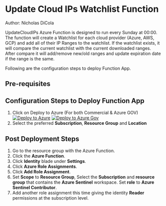 # Update Cloud IPs Watchlist Function
Author: Nicholas DiCola

 UpdateCloudIPs Azure Function is designed to run every Sunday at 00:00.  The function will create a Watchlist for each cloud provider (Azure, AWS, GCP) and add all of their IP Ranges to the watchlist.  If the watchlist exists, it will compare the current watchlist with the current downloaded ranges. After compare it will add/remove new/old ranges and update expiration date if the range is the same.

Following are the configuration steps to deploy Function App.

## **Pre-requisites**

## Configuration Steps to Deploy Function App
1. Click on Deploy to Azure (For both Commercial & Azure GOV)
[![Deploy to Azure](https://aka.ms/deploytoazurebutton)](https://portal.azure.com/#create/Microsoft.Template/uri/https%3A%2F%2Fraw.githubusercontent.com%2FAzure%2FAzure-Sentinel%2Fmaster%2FWatchlists%2FUpdateCloudIPs%2Fazuredeploy.json)
[![Deploy to Azure Gov](https://aka.ms/deploytoazuregovbutton)](https://portal.azure.com/#create/Microsoft.Template/uri/https%3A%2F%2Fraw.githubusercontent.com%2FAzure%2FAzure-Sentinel%2Fmaster%2FWatchlists%2FUpdateCloudIPs%2Fazuredeploy.json)
2. Select the preferred **Subscription**, **Resource Group** and **Location**

## Post Deployment Steps
1. Go to the resource group with the Azure Function.
2. Click the **Azure Function**.
3. Click **Identity** blade under **Settings**.
4. Click **Azure Role Assignments**.
6. Click **Add Role Assignment**.
7. Set **Scope** to **Resource Group**, Select the **Subscription** and **resource group** that contains the **Azure Sentinel** workspace. Set **role** to **Azure Sentinel Contributor**.
8. Add another role assignment this time giving the identity **Reader** permissions at the subscription level.
